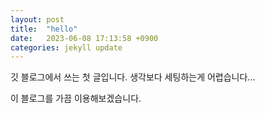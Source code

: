 ```yaml
---
layout: post
title:  "hello"
date:   2023-06-08 17:13:58 +0900
categories: jekyll update
---
```

깃 블로그에서 쓰는 첫 글입니다.
생각보다 세팅하는게 어렵습니다...

이 블로그를 가끔 이용해보겠습니다.


